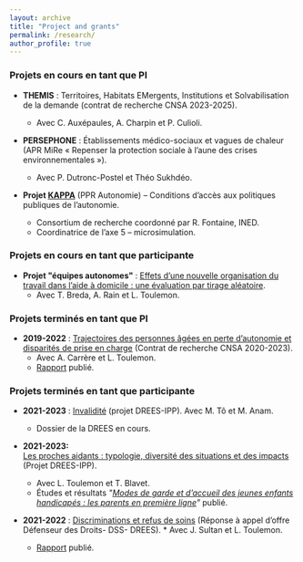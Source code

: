```yaml
---
layout: archive
title: "Project and grants"
permalink: /research/
author_profile: true
---
```


### Projets en cours en tant que PI

  - **THEMIS** : Territoires, Habitats EMergents, Institutions et Solvabilisation de la demande (contrat de recherche CNSA 2023-2025).  
     * Avec C. Auxépaules, A. Charpin et P. Culioli.

- **PERSEPHONE** : Établissements médico-sociaux et vagues de chaleur (APR MiRe « Repenser la protection sociale à l’aune des crises environnementales »).  
     * Avec P. Dutronc-Postel et Théo Sukhdéo.

- **Projet [KAPPA](https://kappa.site.ined.fr/)** (PPR Autonomie) – Conditions d’accès aux politiques publiques de l’autonomie.  
     * Consortium de recherche coordonné par R. Fontaine, INED.
     * Coordinatrice de l’axe 5 – microsimulation.

### Projets en cours en tant que participante

- **Projet "équipes autonomes"** : [Effets d’une nouvelle organisation du travail dans l’aide à domicile : une évaluation par tirage aléatoire](https://www.ipp.eu/projet/equipes_autonomes/).  
     * Avec T. Breda, A. Rain et L. Toulemon.

### Projets terminés en tant que PI 

- **2019-2022** : [Trajectoires des personnes âgées en perte d’autonomie et disparités de prise en charge](https://www.ipp.eu/projet/trajectoires-personnes-agees-en-perte-d-autonomie-et-disparites-departementales-de-prise-en-charge/) (Contrat de recherche CNSA 2020-2023).  
     * Avec A. Carrère et L. Toulemon.  
     * [Rapport](https://www.cnsa.fr/actualites/lipp-publie-son-rapport-de-recherche-sur-les-conditions-dun-virage-domiciliaire-reussi) publié.

### Projets terminés en tant que participante

- **2021-2023** : [Invalidité](https://www.ipp.eu/projet/invalidite/) (projet DREES-IPP). Avec M. Tô et M. Anam.  
     * Dossier de la DREES en cours.

- **2021-2023:**  
  [Les proches aidants : typologie, diversité des situations et des impacts](https://www.ipp.eu/projet/proches-aidants/) (Projet DREES-IPP).  
     * Avec L. Toulemon et T. Blavet.  
     * Études et résultats *"[Modes de garde et d’accueil des jeunes enfants handicapés : les parents en première ligne](https://drees.solidarites-sante.gouv.fr/publications-communique-de-presse/etudes-et-resultats/modes-de-garde-et-daccueil-des-jeunes-enfants)"* publié.

- **2021-2022** : [Discriminations et refus de soins](https://www.ipp.eu/projet/discrimination-et-refus-de-soins/) (Réponse à appel d’offre Défenseur des Droits- DSS- DREES).      * Avec J. Sultan et L. Toulemon.  
     * [Rapport](https://www.ipp.eu/actualites/refus-de-soins-discriminatoires/) publié.
